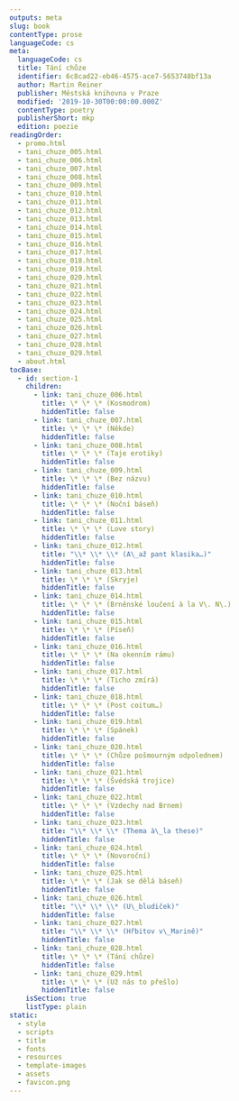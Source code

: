 ```yaml
---
outputs: meta
slug: book
contentType: prose
languageCode: cs
meta:
  languageCode: cs
  title: Tání chůze
  identifier: 6c8cad22-eb46-4575-ace7-5653748bf13a
  author: Martin Reiner
  publisher: Městská knihovna v Praze
  modified: '2019-10-30T00:00:00.000Z'
  contentType: poetry
  publisherShort: mkp
  edition: poezie
readingOrder:
  - promo.html
  - tani_chuze_005.html
  - tani_chuze_006.html
  - tani_chuze_007.html
  - tani_chuze_008.html
  - tani_chuze_009.html
  - tani_chuze_010.html
  - tani_chuze_011.html
  - tani_chuze_012.html
  - tani_chuze_013.html
  - tani_chuze_014.html
  - tani_chuze_015.html
  - tani_chuze_016.html
  - tani_chuze_017.html
  - tani_chuze_018.html
  - tani_chuze_019.html
  - tani_chuze_020.html
  - tani_chuze_021.html
  - tani_chuze_022.html
  - tani_chuze_023.html
  - tani_chuze_024.html
  - tani_chuze_025.html
  - tani_chuze_026.html
  - tani_chuze_027.html
  - tani_chuze_028.html
  - tani_chuze_029.html
  - about.html
tocBase:
  - id: section-1
    children:
      - link: tani_chuze_006.html
        title: \* \* \* (Kosmodrom)
        hiddenTitle: false
      - link: tani_chuze_007.html
        title: \* \* \* (Někde)
        hiddenTitle: false
      - link: tani_chuze_008.html
        title: \* \* \* (Taje erotiky)
        hiddenTitle: false
      - link: tani_chuze_009.html
        title: \* \* \* (Bez názvu)
        hiddenTitle: false
      - link: tani_chuze_010.html
        title: \* \* \* (Noční báseň)
        hiddenTitle: false
      - link: tani_chuze_011.html
        title: \* \* \* (Love story)
        hiddenTitle: false
      - link: tani_chuze_012.html
        title: "\\* \\* \\* (A\_až pant klasika…)"
        hiddenTitle: false
      - link: tani_chuze_013.html
        title: \* \* \* (Skryje)
        hiddenTitle: false
      - link: tani_chuze_014.html
        title: \* \* \* (Brněnské loučení à la V\. N\.)
        hiddenTitle: false
      - link: tani_chuze_015.html
        title: \* \* \* (Píseň)
        hiddenTitle: false
      - link: tani_chuze_016.html
        title: \* \* \* (Na okenním rámu)
        hiddenTitle: false
      - link: tani_chuze_017.html
        title: \* \* \* (Ticho zmírá)
        hiddenTitle: false
      - link: tani_chuze_018.html
        title: \* \* \* (Post coitum…)
        hiddenTitle: false
      - link: tani_chuze_019.html
        title: \* \* \* (Spánek)
        hiddenTitle: false
      - link: tani_chuze_020.html
        title: \* \* \* (Chůze pošmourným odpolednem)
        hiddenTitle: false
      - link: tani_chuze_021.html
        title: \* \* \* (Švédská trojice)
        hiddenTitle: false
      - link: tani_chuze_022.html
        title: \* \* \* (Vzdechy nad Brnem)
        hiddenTitle: false
      - link: tani_chuze_023.html
        title: "\\* \\* \\* (Thema à\_la these)"
        hiddenTitle: false
      - link: tani_chuze_024.html
        title: \* \* \* (Novoroční)
        hiddenTitle: false
      - link: tani_chuze_025.html
        title: \* \* \* (Jak se dělá báseň)
        hiddenTitle: false
      - link: tani_chuze_026.html
        title: "\\* \\* \\* (U\_bludiček)"
        hiddenTitle: false
      - link: tani_chuze_027.html
        title: "\\* \\* \\* (Hřbitov v\_Marině)"
        hiddenTitle: false
      - link: tani_chuze_028.html
        title: \* \* \* (Tání chůze)
        hiddenTitle: false
      - link: tani_chuze_029.html
        title: \* \* \* (Už nás to přešlo)
        hiddenTitle: false
    isSection: true
    listType: plain
static:
  - style
  - scripts
  - title
  - fonts
  - resources
  - template-images
  - assets
  - favicon.png
---
```

